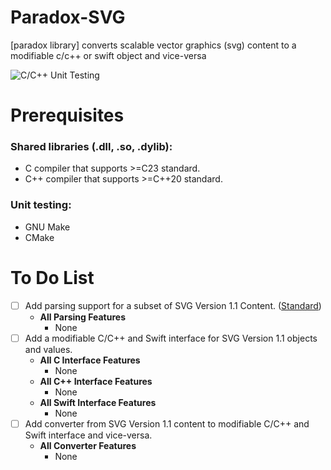 # Paradox-SVG
[paradox library] converts scalable vector graphics (svg) content to a modifiable c/c++ or swift object and vice-versa

![C/C++ Unit Testing](https://github.com/ParadoxGene/Paradox-SVG/actions/workflows/c-c++.yml/badge.svg)

# Prerequisites
### Shared libraries (.dll, .so, .dylib):
- C compiler that supports >=C23 standard.
- C++ compiler that supports >=C++20 standard.

### Unit testing:
- GNU Make
- CMake

# To Do List
- [ ] Add parsing support for a subset of SVG Version 1.1 Content. ([Standard](https://www.w3.org/TR/SVG11/))
  - **All Parsing Features**
    - None
- [ ] Add a modifiable C/C++ and Swift interface for SVG Version 1.1 objects and values.
  - **All C Interface Features**
    - None
  - **All C++ Interface Features**
    - None
  - **All Swift Interface Features**
    - None
- [ ] Add converter from SVG Version 1.1 content to modifiable C/C++ and Swift interface and vice-versa.
  -  **All Converter Features**
      - None
